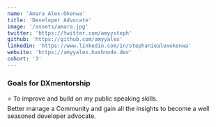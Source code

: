 ```yaml
---
name: 'Amara Alex-Okenwa'
title: 'Developer Advocate'
image: '/assets/amara.jpg'
twitter: 'https://twitter.com/amyysteph'
github: 'https://github.com/amyyalex'
linkedin: 'https://www.linkedin.com/in/stephaniealexokenwa'
website: 'https://amyyalex.hashnode.dev'
cohort: '3'
---
```


<div>
  <h3>Goals for DXmentorship</h3>
  ⭐ To improve and build on my public speaking skills. <br/>
    Better manage a Community and gain all the insights to become a well seasoned developer advocate. 
</div>

